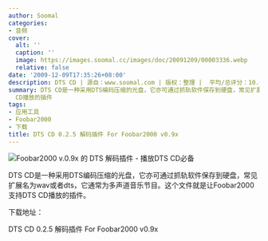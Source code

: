 ```yaml
---
author: Soomal
categories:
- 音频
cover:
  alt: ''
  caption: ''
  image: https://images.soomal.cc/images/doc/20091209/00003336.webp
  relative: false
date: '2009-12-09T17:35:26+08:00'
description: DTS CD | 源自：www.soomal.com | 版权：整理 |  平均/总评分：10.00/40
summary: DTS CD是一种采用DTS编码压缩的光盘，它亦可通过抓轨软件保存到硬盘，常见扩展名为wav或者dts，它通常为多声道音乐节目。这个文件就是让Foobar2000支持DTS
  CD播放的插件
tags:
- 应用工具
- Foobar2000
- 下载
title: DTS CD 0.2.5 解码插件 For Foobar2000 v0.9x
---
```


![Foobar2000 v.0.9x 的 DTS 解码插件 - 播放DTS CD必备](https://images.soomal.cc/images/doc/20091209/00003336.webp)



DTS CD是一种采用DTS编码压缩的光盘，它亦可通过抓轨软件保存到硬盘，常见扩展名为wav或者dts，它通常为多声道音乐节目。这个文件就是让Foobar2000支持DTS CD播放的插件。



下载地址：



DTS CD 0.2.5 解码插件 For Foobar2000 v0.9x